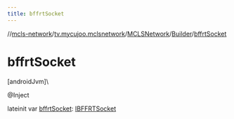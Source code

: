 ```yaml
---
title: bffrtSocket
---
```

//[mcls-network](../../../../index.html)/[tv.mycujoo.mclsnetwork](../../index.html)/[MCLSNetwork](../index.html)/[Builder](index.html)/[bffrtSocket](bffrt-socket.html)



# bffrtSocket



[androidJvm]\




@Inject



lateinit var [bffrtSocket](bffrt-socket.html): [IBFFRTSocket](../../../tv.mycujoo.mclsnetwork.network.socket/-i-b-f-f-r-t-socket/index.html)




